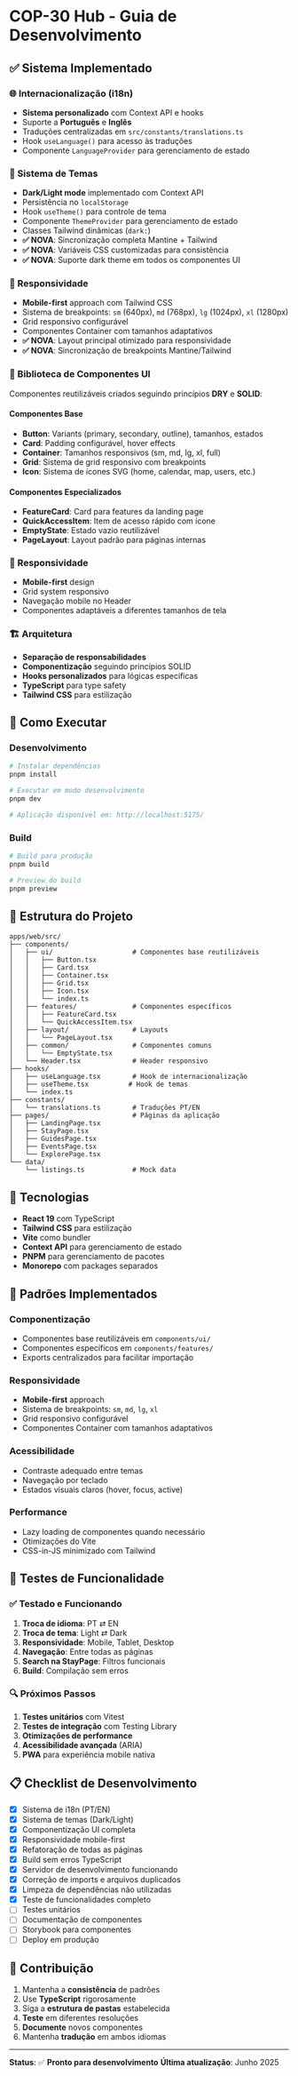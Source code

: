 # COP-30 Hub - Guia de Desenvolvimento

## ✅ Sistema Implementado

### 🌐 Internacionalização (i18n)
- **Sistema personalizado** com Context API e hooks
- Suporte a **Português** e **Inglês**
- Traduções centralizadas em `src/constants/translations.ts`
- Hook `useLanguage()` para acesso às traduções
- Componente `LanguageProvider` para gerenciamento de estado

### 🎨 Sistema de Temas
- **Dark/Light mode** implementado com Context API
- Persistência no `localStorage`
- Hook `useTheme()` para controle de tema
- Componente `ThemeProvider` para gerenciamento de estado
- Classes Tailwind dinâmicas (`dark:`)
- **✅ NOVA**: Sincronização completa Mantine + Tailwind
- **✅ NOVA**: Variáveis CSS customizadas para consistência
- **✅ NOVA**: Suporte dark theme em todos os componentes UI

### 📱 Responsividade
- **Mobile-first** approach com Tailwind CSS
- Sistema de breakpoints: `sm` (640px), `md` (768px), `lg` (1024px), `xl` (1280px)
- Grid responsivo configurável
- Componentes Container com tamanhos adaptativos
- **✅ NOVA**: Layout principal otimizado para responsividade
- **✅ NOVA**: Sincronização de breakpoints Mantine/Tailwind

### 🧩 Biblioteca de Componentes UI
Componentes reutilizáveis criados seguindo princípios **DRY** e **SOLID**:

#### Componentes Base
- **Button**: Variants (primary, secondary, outline), tamanhos, estados
- **Card**: Padding configurável, hover effects
- **Container**: Tamanhos responsivos (sm, md, lg, xl, full)
- **Grid**: Sistema de grid responsivo com breakpoints
- **Icon**: Sistema de ícones SVG (home, calendar, map, users, etc.)

#### Componentes Especializados
- **FeatureCard**: Card para features da landing page
- **QuickAccessItem**: Item de acesso rápido com ícone
- **EmptyState**: Estado vazio reutilizável
- **PageLayout**: Layout padrão para páginas internas

### 📱 Responsividade
- **Mobile-first** design
- Grid system responsivo
- Navegação mobile no Header
- Componentes adaptáveis a diferentes tamanhos de tela

### 🏗️ Arquitetura
- **Separação de responsabilidades**
- **Componentização** seguindo princípios SOLID
- **Hooks personalizados** para lógicas específicas
- **TypeScript** para type safety
- **Tailwind CSS** para estilização

## 🚀 Como Executar

### Desenvolvimento
```bash
# Instalar dependências
pnpm install

# Executar em modo desenvolvimento
pnpm dev

# Aplicação disponível em: http://localhost:5175/
```

### Build
```bash
# Build para produção
pnpm build

# Preview do build
pnpm preview
```

## 📁 Estrutura do Projeto

```
apps/web/src/
├── components/
│   ├── ui/                    # Componentes base reutilizáveis
│   │   ├── Button.tsx
│   │   ├── Card.tsx
│   │   ├── Container.tsx
│   │   ├── Grid.tsx
│   │   ├── Icon.tsx
│   │   └── index.ts
│   ├── features/              # Componentes específicos
│   │   ├── FeatureCard.tsx
│   │   └── QuickAccessItem.tsx
│   ├── layout/                # Layouts
│   │   └── PageLayout.tsx
│   ├── common/                # Componentes comuns
│   │   └── EmptyState.tsx
│   └── Header.tsx             # Header responsivo
├── hooks/
│   ├── useLanguage.tsx        # Hook de internacionalização
│   ├── useTheme.tsx          # Hook de temas
│   └── index.ts
├── constants/
│   └── translations.ts        # Traduções PT/EN
├── pages/                     # Páginas da aplicação
│   ├── LandingPage.tsx
│   ├── StayPage.tsx
│   ├── GuidesPage.tsx
│   ├── EventsPage.tsx
│   └── ExplorePage.tsx
└── data/
    └── listings.ts            # Mock data
```

## 🔧 Tecnologias

- **React 19** com TypeScript
- **Tailwind CSS** para estilização
- **Vite** como bundler
- **Context API** para gerenciamento de estado
- **PNPM** para gerenciamento de pacotes
- **Monorepo** com packages separados

## 🎯 Padrões Implementados

### Componentização
- Componentes base reutilizáveis em `components/ui/`
- Componentes específicos em `components/features/`
- Exports centralizados para facilitar importação

### Responsividade
- **Mobile-first** approach
- Sistema de breakpoints: `sm`, `md`, `lg`, `xl`
- Grid responsivo configurável
- Componentes Container com tamanhos adaptativos

### Acessibilidade
- Contraste adequado entre temas
- Navegação por teclado
- Estados visuais claros (hover, focus, active)

### Performance
- Lazy loading de componentes quando necessário
- Otimizações do Vite
- CSS-in-JS minimizado com Tailwind

## 🧪 Testes de Funcionalidade

### ✅ Testado e Funcionando
1. **Troca de idioma**: PT ⇄ EN
2. **Troca de tema**: Light ⇄ Dark
3. **Responsividade**: Mobile, Tablet, Desktop
4. **Navegação**: Entre todas as páginas
5. **Search na StayPage**: Filtros funcionais
6. **Build**: Compilação sem erros

### 🔍 Próximos Passos
1. **Testes unitários** com Vitest
2. **Testes de integração** com Testing Library
3. **Otimizações de performance**
4. **Acessibilidade avançada** (ARIA)
5. **PWA** para experiência mobile nativa

## 📋 Checklist de Desenvolvimento

- [x] Sistema de i18n (PT/EN)
- [x] Sistema de temas (Dark/Light)
- [x] Componentização UI completa
- [x] Responsividade mobile-first
- [x] Refatoração de todas as páginas
- [x] Build sem erros TypeScript
- [x] Servidor de desenvolvimento funcionando
- [x] Correção de imports e arquivos duplicados
- [x] Limpeza de dependências não utilizadas
- [x] Teste de funcionalidades completo
- [ ] Testes unitários
- [ ] Documentação de componentes
- [ ] Storybook para componentes
- [ ] Deploy em produção

## 🤝 Contribuição

1. Mantenha a **consistência** de padrões
2. Use **TypeScript** rigorosamente
3. Siga a **estrutura de pastas** estabelecida
4. **Teste** em diferentes resoluções
5. **Documente** novos componentes
6. Mantenha **tradução** em ambos idiomas

---

**Status**: ✅ **Pronto para desenvolvimento**
**Última atualização**: Junho 2025
